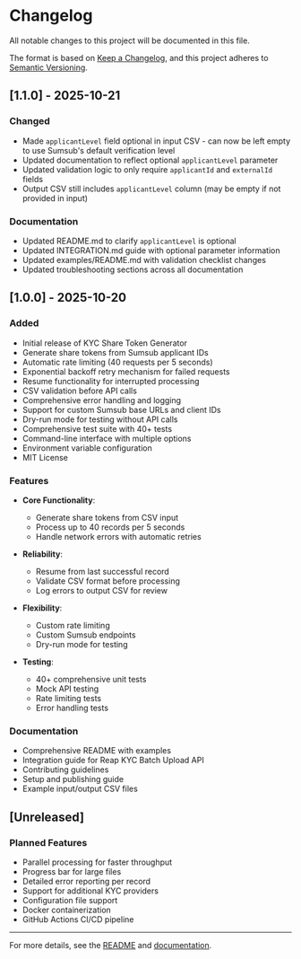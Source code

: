 # Changelog

All notable changes to this project will be documented in this file.

The format is based on [Keep a Changelog](https://keepachangelog.com/en/1.0.0/),
and this project adheres to [Semantic Versioning](https://semver.org/spec/v2.0.0.html).

## [1.1.0] - 2025-10-21

### Changed
- Made `applicantLevel` field optional in input CSV - can now be left empty to use Sumsub's default verification level
- Updated documentation to reflect optional `applicantLevel` parameter
- Updated validation logic to only require `applicantId` and `externalId` fields
- Output CSV still includes `applicantLevel` column (may be empty if not provided in input)

### Documentation
- Updated README.md to clarify `applicantLevel` is optional
- Updated INTEGRATION.md guide with optional parameter information
- Updated examples/README.md with validation checklist changes
- Updated troubleshooting sections across all documentation

## [1.0.0] - 2025-10-20

### Added
- Initial release of KYC Share Token Generator
- Generate share tokens from Sumsub applicant IDs
- Automatic rate limiting (40 requests per 5 seconds)
- Exponential backoff retry mechanism for failed requests
- Resume functionality for interrupted processing
- CSV validation before API calls
- Comprehensive error handling and logging
- Support for custom Sumsub base URLs and client IDs
- Dry-run mode for testing without API calls
- Comprehensive test suite with 40+ tests
- Command-line interface with multiple options
- Environment variable configuration
- MIT License

### Features
- **Core Functionality**:
  - Generate share tokens from CSV input
  - Process up to 40 records per 5 seconds
  - Handle network errors with automatic retries

- **Reliability**:
  - Resume from last successful record
  - Validate CSV format before processing
  - Log errors to output CSV for review

- **Flexibility**:
  - Custom rate limiting
  - Custom Sumsub endpoints
  - Dry-run mode for testing

- **Testing**:
  - 40+ comprehensive unit tests
  - Mock API testing
  - Rate limiting tests
  - Error handling tests

### Documentation
- Comprehensive README with examples
- Integration guide for Reap KYC Batch Upload API
- Contributing guidelines
- Setup and publishing guide
- Example input/output CSV files

## [Unreleased]

### Planned Features
- Parallel processing for faster throughput
- Progress bar for large files
- Detailed error reporting per record
- Support for additional KYC providers
- Configuration file support
- Docker containerization
- GitHub Actions CI/CD pipeline

---

For more details, see the [README](README.md) and [documentation](docs/).
